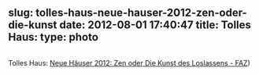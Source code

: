 slug: tolles-haus-neue-hauser-2012-zen-oder-die-kunst
date: 2012-08-01 17:40:47
title: Tolles Haus: 
type: photo
---

<a href="http://www.faz.net/aktuell/wirtschaft/immobilien/wohnen/neue-haeuser/neue-haeuser-2012-projekt-2-3-zen-oder-die-kunst-des-loslassens-11833297.html"><img src="{{@asset.url swerner/tumblr/2012-08-01-tolles-haus-neue-hauser-2012-zen-oder-die-kunst-87fa5b0943.jpeg}}" alt=""/></a>

Tolles Haus: [Neue Häuser 2012: Zen oder Die Kunst des Loslassens - FAZ](http://www.faz.net/aktuell/wirtschaft/immobilien/wohnen/neue-haeuser/neue-haeuser-2012-projekt-2-3-zen-oder-die-kunst-des-loslassens-11833297.html))
